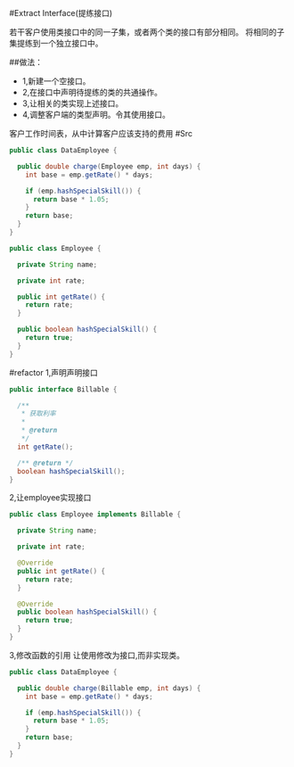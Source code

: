 #Extract Interface(提练接口)

若干客户使用类接口中的同一子集，或者两个类的接口有部分相同。
将相同的子集提练到一个独立接口中。



##做法：
<ul>
    <li>1,新建一个空接口。</li>
    <li>2,在接口中声明待提练的类的共通操作。</li>
    <li>3,让相关的类实现上述接口。</li>
    <li>4,调整客户端的类型声明。令其使用接口。</li>
</ul>


客户工作时间表，从中计算客户应该支持的费用
#Src
```java
public class DataEmployee {

  public double charge(Employee emp, int days) {
    int base = emp.getRate() * days;

    if (emp.hashSpecialSkill()) {
      return base * 1.05;
    }
    return base;
  }
}

public class Employee {

  private String name;

  private int rate;

  public int getRate() {
    return rate;
  }

  public boolean hashSpecialSkill() {
    return true;
  }
}
```

#refactor
1,声明声明接口
```java
public interface Billable {

  /**
   * 获取利率
   *
   * @return
   */
  int getRate();

  /** @return */
  boolean hashSpecialSkill();
}
```


2,让employee实现接口
```java
public class Employee implements Billable {

  private String name;

  private int rate;

  @Override
  public int getRate() {
    return rate;
  }

  @Override
  public boolean hashSpecialSkill() {
    return true;
  }
}
```

3,修改函数的引用
让使用修改为接口,而非实现类。
```java
public class DataEmployee {

  public double charge(Billable emp, int days) {
    int base = emp.getRate() * days;

    if (emp.hashSpecialSkill()) {
      return base * 1.05;
    }
    return base;
  }
}
```